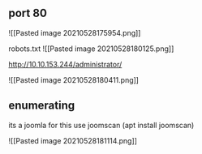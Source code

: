 ## port 80

![[Pasted image 20210528175954.png]]

robots.txt
![[Pasted image 20210528180125.png]]


http://10.10.153.244/administrator/

![[Pasted image 20210528180411.png]]

## enumerating 

its a joomla for this use joomscan (apt install joomscan)

![[Pasted image 20210528181114.png]]

